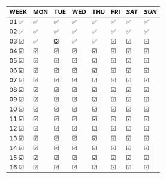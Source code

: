 |   WEEK    |   MON   |   TUE   |   WED   |   THU   |   FRI   |  *SAT*  |  *SUN*  |
|   -----   |   ---   |   ---   |   ---   |   ---   |   ---   |  -----  |  -----  |
| 01 &#9989;| &#9989; | &#9989; | &#9989; | &#9989; | &#9989; | &#9989; | &#9989; |
| 02 &#9989;| &#9989; | &#9989; | &#9989; | &#9989; | &#9989; | &#9989; | &#9989; |
| 03 &#9745;| &#9989; | &#10062; | &#9989; | &#9989; | &#9745; | &#9745; | &#9745; |
| 04 &#9745;| &#9745; | &#9745; | &#9745; | &#9745; | &#9745; | &#9745; | &#9745; |
| 05 &#9745;| &#9745; | &#9745; | &#9745; | &#9745; | &#9745; | &#9745; | &#9745; |
| 06 &#9745;| &#9745; | &#9745; | &#9745; | &#9745; | &#9745; | &#9745; | &#9745; |
| 07 &#9745;| &#9745; | &#9745; | &#9745; | &#9745; | &#9745; | &#9745; | &#9745; |
| 08 &#9745;| &#9745; | &#9745; | &#9745; | &#9745; | &#9745; | &#9745; | &#9745; |
| 09 &#9745;| &#9745; | &#9745; | &#9745; | &#9745; | &#9745; | &#9745; | &#9745; |
| 10 &#9745;| &#9745; | &#9745; | &#9745; | &#9745; | &#9745; | &#9745; | &#9745; |
| 11 &#9745;| &#9745; | &#9745; | &#9745; | &#9745; | &#9745; | &#9745; | &#9745; |
| 12 &#9745;| &#9745; | &#9745; | &#9745; | &#9745; | &#9745; | &#9745; | &#9745; |
| 13 &#9745;| &#9745; | &#9745; | &#9745; | &#9745; | &#9745; | &#9745; | &#9745; |
| 14 &#9745;| &#9745; | &#9745; | &#9745; | &#9745; | &#9745; | &#9745; | &#9745; |
| 15 &#9745;| &#9745; | &#9745; | &#9745; | &#9745; | &#9745; | &#9745; | &#9745; |
| 16 &#9745;| &#9745; | &#9745; | &#9745; | &#9745; | &#9745; | &#9745; | &#9745; |
